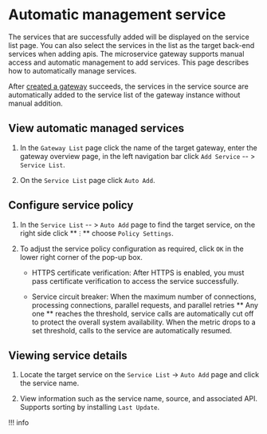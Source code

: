 # Automatic management service

The services that are successfully added will be displayed on the service list page. You can also select the services in the list as the target back-end services when adding apis. The microservice gateway supports manual access and automatic management to add services. This page describes how to automatically manage services.

After [created a gateway](../create-gateway.md) succeeds, the services in the service source are automatically added to the service list of the gateway instance without manual addition.

## View automatic managed services

1. In the `Gateway List` page click the name of the target gateway, enter the gateway overview page, in the left navigation bar click `Add Service` -- > `Service List`.

    <!--![]()screenshots-->

2. On the `Service List` page click `Auto Add`.

    <!--![]()screenshots-->

## Configure service policy

1. In the `Service List` -- > `Auto Add` page to find the target service, on the right side click ** `ⵗ` ** choose `Policy Settings`.

    <!--![]()screenshots-->

2. To adjust the service policy configuration as required, click `OK` in the lower right corner of the pop-up box.

    - HTTPS certificate verification: After HTTPS is enabled, you must pass certificate verification to access the service successfully.
    - Service circuit breaker: When the maximum number of connections, processing connections, parallel requests, and parallel retries ** Any one ** reaches the threshold, service calls are automatically cut off to protect the overall system availability. When the metric drops to a set threshold, calls to the service are automatically resumed.

        <!--![]()screenshots-->

## Viewing service details

1. Locate the target service on the `Service List` -> `Auto Add` page and click the service name.

    <!--![]()screenshots-->

2. View information such as the service name, source, and associated API. Supports sorting by installing `Last Update`.

    <!--![]()screenshots-->

!!! info

